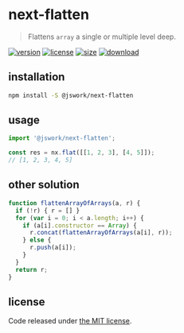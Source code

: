 # next-flatten
> Flattens `array` a single or multiple level deep.

[![version][version-image]][version-url]
[![license][license-image]][license-url]
[![size][size-image]][size-url]
[![download][download-image]][download-url]

## installation
```bash
npm install -S @jswork/next-flatten
```

## usage
```js
import '@jswork/next-flatten';

const res = nx.flat([[1, 2, 3], [4, 5]]); 
// [1, 2, 3, 4, 5]
```

## other solution
```js
function flattenArrayOfArrays(a, r) {
  if (!r) { r = [] }
  for (var i = 0; i < a.length; i++) {
    if (a[i].constructor == Array) {
      r.concat(flattenArrayOfArrays(a[i], r));
    } else {
      r.push(a[i]);
    }
  }
  return r;
}
```

## license
Code released under [the MIT license](https://github.com/afeiship/next-flatten/blob/master/LICENSE.txt).

[version-image]: https://img.shields.io/npm/v/@jswork/next-flatten
[version-url]: https://npmjs.org/package/@jswork/next-flatten

[license-image]: https://img.shields.io/npm/l/@jswork/next-flatten
[license-url]: https://github.com/afeiship/next-flatten/blob/master/LICENSE.txt

[size-image]: https://img.shields.io/bundlephobia/minzip/@jswork/next-flatten
[size-url]: https://github.com/afeiship/next-flatten/blob/master/dist/next-flatten.min.js

[download-image]: https://img.shields.io/npm/dm/@jswork/next-flatten
[download-url]: https://www.npmjs.com/package/@jswork/next-flatten
